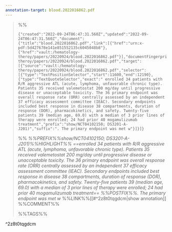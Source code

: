 ```yaml
---
annotation-target: blood.2022016862.pdf
---
```



>%%
>```annotation-json
>{"created":"2022-09-24T06:47:31.560Z","updated":"2022-09-24T06:47:31.560Z","document":{"title":"blood.2022016862.pdf","link":[{"href":"urn:x-pdf:5d427678e141e851552135c6045048b8"},{"href":"vault:/hematology-theroy/papers/20220924/blood.2022016862.pdf"}],"documentFingerprint":"5d427678e141e851552135c6045048b8"},"uri":"vault:/hematology-theroy/papers/20220924/blood.2022016862.pdf","target":[{"source":"vault:/hematology-theroy/papers/20220924/blood.2022016862.pdf","selector":[{"type":"TextPositionSelector","start":11600,"end":12190},{"type":"TextQuoteSelector","exact":" enrolled 34 patients with R/R aggressive ATL (acute, lymphoma, unfavorable chronic type). Patients 35 received valemetostat 200 mg/day until progressive disease or unacceptable toxicity. The 36 primary endpoint was overall response rate (ORR) centrally assessed by an independent 37 efficacy assessment committee (IEAC). Secondary endpoints included best response in disease 38 compartments, duration of response (DOR), pharmacokinetics, and safety. Twenty-five patients 39 (median age, 69.0) with a median of 3 prior lines of therapy were enrolled; 24 had prior 40 mogamulizumab treatment","prefix":"show/NCT04102150; DS3201-A-J201)","suffix":". The primary endpoint was met w"}]}]}
>```
>%%
>*%%PREFIX%%show/NCT04102150; DS3201-A-J201)%%HIGHLIGHT%% ==enrolled 34 patients with R/R aggressive ATL (acute, lymphoma, unfavorable chronic type). Patients 35 received valemetostat 200 mg/day until progressive disease or unacceptable toxicity. The 36 primary endpoint was overall response rate (ORR) centrally assessed by an independent 37 efficacy assessment committee (IEAC). Secondary endpoints included best response in disease 38 compartments, duration of response (DOR), pharmacokinetics, and safety. Twenty-five patients 39 (median age, 69.0) with a median of 3 prior lines of therapy were enrolled; 24 had prior 40 mogamulizumab treatment== %%POSTFIX%%. The primary endpoint was met w*
>%%LINK%%[[#^2z8t0tqgdcm|show annotation]]
>%%COMMENT%%
>
>%%TAGS%%
>
^2z8t0tqgdcm
